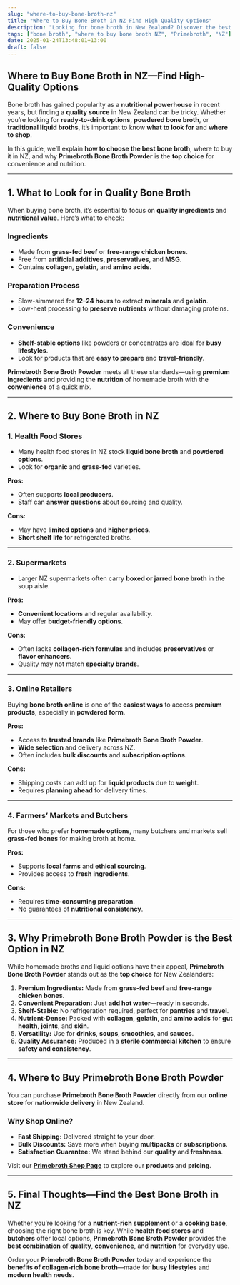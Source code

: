 ```yaml
---
slug: "where-to-buy-bone-broth-nz"
title: "Where to Buy Bone Broth in NZ—Find High-Quality Options"
description: "Looking for bone broth in New Zealand? Discover the best sources, including Primebroth Bone Broth Powder, for quality and convenience."
tags: ["bone broth", "where to buy bone broth NZ", "Primebroth", "NZ"]
date: 2025-01-24T13:48:01+13:00
draft: false
---
```


## Where to Buy Bone Broth in NZ—Find High-Quality Options  
Bone broth has gained popularity as a **nutritional powerhouse** in recent years, but finding a **quality source** in New Zealand can be tricky. Whether you’re looking for **ready-to-drink options**, **powdered bone broth**, or **traditional liquid broths**, it’s important to know **what to look for** and **where to shop**.  

In this guide, we’ll explain **how to choose the best bone broth**, where to buy it in NZ, and why **Primebroth Bone Broth Powder** is the **top choice** for convenience and nutrition.  

---

## **1. What to Look for in Quality Bone Broth**  
When buying bone broth, it’s essential to focus on **quality ingredients** and **nutritional value**. Here’s what to check:  

### **Ingredients**  
- Made from **grass-fed beef** or **free-range chicken bones**.  
- Free from **artificial additives**, **preservatives**, and **MSG**.  
- Contains **collagen**, **gelatin**, and **amino acids**.  

### **Preparation Process**  
- Slow-simmered for **12–24 hours** to extract **minerals** and **gelatin**.  
- Low-heat processing to **preserve nutrients** without damaging proteins.  

### **Convenience**  
- **Shelf-stable options** like powders or concentrates are ideal for **busy lifestyles**.  
- Look for products that are **easy to prepare** and **travel-friendly**.  

**Primebroth Bone Broth Powder** meets all these standards—using **premium ingredients** and providing the **nutrition** of homemade broth with the **convenience** of a quick mix.  

---

## **2. Where to Buy Bone Broth in NZ**  

### **1. Health Food Stores**  
- Many health food stores in NZ stock **liquid bone broth** and **powdered options**.  
- Look for **organic** and **grass-fed** varieties.  

**Pros:**  
- Often supports **local producers**.  
- Staff can **answer questions** about sourcing and quality.  

**Cons:**  
- May have **limited options** and **higher prices**.  
- **Short shelf life** for refrigerated broths.  

---

### **2. Supermarkets**  
- Larger NZ supermarkets often carry **boxed or jarred bone broth** in the soup aisle.  

**Pros:**  
- **Convenient locations** and regular availability.  
- May offer **budget-friendly options**.  

**Cons:**  
- Often lacks **collagen-rich formulas** and includes **preservatives** or **flavor enhancers**.  
- Quality may not match **specialty brands**.  

---

### **3. Online Retailers**  
Buying **bone broth online** is one of the **easiest ways** to access **premium products**, especially in **powdered form**.  

**Pros:**  
- Access to **trusted brands** like **Primebroth Bone Broth Powder**.  
- **Wide selection** and delivery across NZ.  
- Often includes **bulk discounts** and **subscription options**.  

**Cons:**  
- Shipping costs can add up for **liquid products** due to **weight**.  
- Requires **planning ahead** for delivery times.  

---

### **4. Farmers’ Markets and Butchers**  
For those who prefer **homemade options**, many butchers and markets sell **grass-fed bones** for making broth at home.  

**Pros:**  
- Supports **local farms** and **ethical sourcing**.  
- Provides access to **fresh ingredients**.  

**Cons:**  
- Requires **time-consuming preparation**.  
- No guarantees of **nutritional consistency**.  

---

## **3. Why Primebroth Bone Broth Powder is the Best Option in NZ**  
While homemade broths and liquid options have their appeal, **Primebroth Bone Broth Powder** stands out as the **top choice** for New Zealanders:  

1. **Premium Ingredients:** Made from **grass-fed beef** and **free-range chicken bones**.  
2. **Convenient Preparation:** Just **add hot water**—ready in seconds.  
3. **Shelf-Stable:** No refrigeration required, perfect for **pantries** and **travel**.  
4. **Nutrient-Dense:** Packed with **collagen**, **gelatin**, and **amino acids** for **gut health**, **joints**, and **skin**.  
5. **Versatility:** Use for **drinks**, **soups**, **smoothies**, and **sauces**.  
6. **Quality Assurance:** Produced in a **sterile commercial kitchen** to ensure **safety and consistency**.  

---

## **4. Where to Buy Primebroth Bone Broth Powder**  
You can purchase **Primebroth Bone Broth Powder** directly from our **online store** for **nationwide delivery** in New Zealand.  

### **Why Shop Online?**  
- **Fast Shipping:** Delivered straight to your door.  
- **Bulk Discounts:** Save more when buying **multipacks** or **subscriptions**.  
- **Satisfaction Guarantee:** We stand behind our **quality** and **freshness**.  

Visit our **[Primebroth Shop Page](/shop)** to explore our **products** and **pricing**.  

---

## **5. Final Thoughts—Find the Best Bone Broth in NZ**  
Whether you’re looking for a **nutrient-rich supplement** or a **cooking base**, choosing the right bone broth is key. While **health food stores** and **butchers** offer local options, **Primebroth Bone Broth Powder** provides the **best combination** of **quality**, **convenience**, and **nutrition** for everyday use.  

Order your **Primebroth Bone Broth Powder** today and experience the **benefits of collagen-rich bone broth**—made for **busy lifestyles** and **modern health needs**.  
